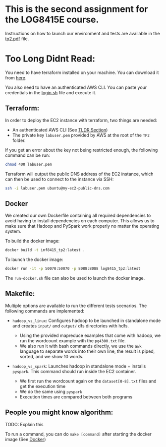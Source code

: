 # This is the second assignment for the LOG8415E course.

Instructions on how to launch our environment and tests are available in the [tp2.pdf](tp2.pdf) file.

# Too Long Didnt Read:

You need to have terraform installed on your machine. You can download it from [here](https://www.terraform.io/downloads.html).

You also need to have an authenticated AWS CLI. You can paste your credentials in the [login.sh](scripts/login.sh) file and execute it.

## Terraform:

In order to deploy the EC2 instance with terraform, two things are needed:

- An authenticated AWS CLI (See [TLDR Section](#too-long-didnt-read))
- The private key `labuser.pem` provided by AWS at the root of the `TP2` folder. 

If you get an error about the key not being restricted enough, the following command can be run:

```bash
chmod 400 labuser.pem
```

Terraform will output the public DNS address of the EC2 instance, which can then be used to connect to the instance via SSH:

```bash
ssh -i labuser.pem ubuntu@my-ec2-public-dns.com
```

## Docker

We created our own Dockerfile containing all required dependencies to avoid having to install dependencies on each computer. This allows us to make sure that Hadoop and PySpark work properly no matter the operating system.

To build the docker image:

```bash
docker build -t inf8415_tp2:latest .
```

To launch the docker image:

```bash
docker run -it -p 50070:50070 -p 8088:8088 log8415_tp2:latest
```

The `run-docker.sh` file can also be used to launch the docker image.

## Makefile:

Multiple options are available to run the different tests scenarios. The following commands are implemented:

- `hadoop_vs_linux`: Configures hadoop to be launched in standalone mode and creates `input/` and `output/` dfs directories with hdfs.
    - Using the provided mapreduce examples that come with hadoop, we run the wordcount example with the `pg4300.txt` file.
    - We also run it with bash commands directly, we use the `awk` language to separate words into their own line, the result is piped, sorted, and we show 10 words.

- `hadoop_vs_spark`: Launches hadoop in standalone mode + installs `pyspark`. This command should run inside the EC2 container.
    - We first run the wordcount again on the `dataset[0-8].txt` files and get the execution time
    - We do the same using `pyspark` 
    - Execution times are compared between both programs

## People you might know algorithm:

TODO: Explain this


To run a command, you can do `make [command]` after starting the docker image (See [Docker](#docker))


